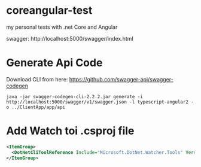 # coreangular-test

my personal tests with .net Core and Angular

swagger: http://localhost:5000/swagger/index.html


# Generate Api Code
Download CLI from here: https://github.com/swagger-api/swagger-codegen
```shell
java -jar swagger-codegen-cli-2.2.2.jar generate -i http://localhost:5000/swagger/v1/swagger.json -l typescript-angular2 -o ../ClientApp/app/api
```
# Add Watch toi .csproj file
```xml
<ItemGroup>
  <DotNetCliToolReference Include="Microsoft.DotNet.Watcher.Tools" Version="1.0.0" />
</ItemGroup>
```
